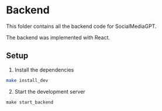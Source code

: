 # Backend

This folder contains all the backend code for SocialMediaGPT.

The backend was implemented with React.

## Setup

1. Install the dependencies

```bash
make install_dev
```

2. Start the development server

```
make start_backend
```
